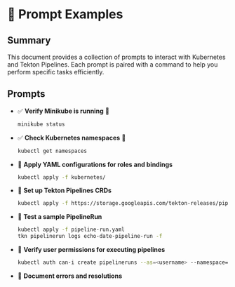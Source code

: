 
# 💬 Prompt Examples

## Summary
This document provides a collection of prompts to interact with Kubernetes and Tekton Pipelines. Each prompt is paired with a command to help you perform specific tasks efficiently.

## Prompts

- ✅ **Verify Minikube is running** 🐳  
    ```bash
    minikube status
    ```

- ✅ **Check Kubernetes namespaces** 📂  
    ```bash
    kubectl get namespaces
    ```

- 📜 **Apply YAML configurations for roles and bindings**  
    ```bash
    kubectl apply -f kubernetes/
    ```

- 🔧 **Set up Tekton Pipelines CRDs**  
    ```bash
    kubectl apply -f https://storage.googleapis.com/tekton-releases/pipeline/latest/release.yaml
    ```

- 🚀 **Test a sample PipelineRun**  
    ```bash
    kubectl apply -f pipeline-run.yaml
    tkn pipelinerun logs echo-date-pipeline-run -f
    ```

- 🔐 **Verify user permissions for executing pipelines**  
    ```bash
    kubectl auth can-i create pipelineruns --as=<username> --namespace=default
    ```

- 📝 **Document errors and resolutions**  

